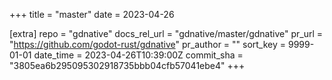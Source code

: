 +++
title = "master"
date = 2023-04-26

[extra]
repo = "gdnative"
docs_rel_url = "gdnative/master/gdnative"
pr_url = "https://github.com/godot-rust/gdnative"
pr_author = ""
sort_key = 9999-01-01
date_time = 2023-04-26T10:39:00Z
commit_sha = "3805ea6b295095302918735bbb04cfb57041ebe4"
+++


